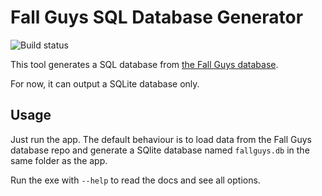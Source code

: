 # Fall Guys SQL Database Generator
![Build status](https://github.com/FallGuys-org/SqlDatabaseGenerator/actions/workflows/dotnet.yml/badge.svg)

This tool generates a SQL database from [the Fall Guys database](https://github.com/FallGuys-org/TheDatabase).

For now, it can output a SQLite database only.

## Usage
Just run the app. The default behaviour is to load data from the Fall Guys database repo and generate a SQlite database named `fallguys.db` in the same folder as the app.

Run the exe with `--help` to read the docs and see all options.
